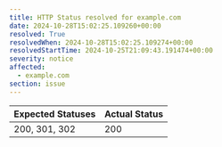 ```yaml
---
title: HTTP Status resolved for example.com
date: 2024-10-28T15:02:25.109260+00:00
resolved: True
resolvedWhen: 2024-10-28T15:02:25.109274+00:00
resolvedStartTime: 2024-10-25T21:09:43.191474+00:00
severity: notice
affected:
  - example.com
section: issue
---
```


| Expected Statuses | Actual Status  |
|-------------------|----------------|
| 200, 301, 302 | 200 |
